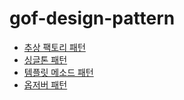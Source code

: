 # gof-design-pattern

* [추상 팩토리 패턴](https://github.com/iyoungman/gof-design-pattern/tree/master/abstract-factory)  
* [싱글톤 패턴](https://github.com/iyoungman/gof-design-pattern/tree/master/singleton)  
* [템플릿 메소드 패턴](https://github.com/iyoungman/gof-design-pattern/tree/master/template-method)  
* [옵저버 패턴](https://github.com/iyoungman/gof-design-pattern/tree/master/observer-two)  
